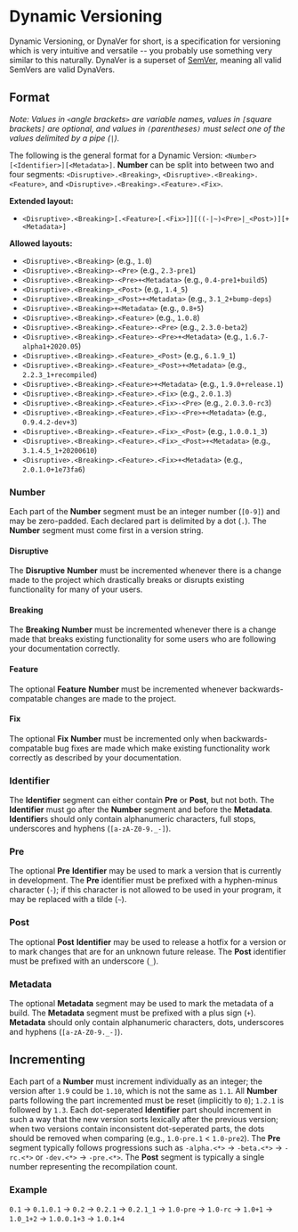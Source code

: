 # Dynamic Versioning

Dynamic Versioning, or DynaVer for short, is a specification for versioning which is very intuitive and versatile -- you probably use something very similar to this naturally. DynaVer is a superset of [SemVer](https://github.com/semver/semver), meaning all valid SemVers are valid DynaVers.

## Format
*Note: Values in `<`angle brackets`>` are variable names, values in `[`square brackets`]` are optional, and values in `(`parentheses`)` must select one of the values delimited by a pipe (`|`).*

The following is the general format for a Dynamic Version: `<Number>[<Identifier>][<Metadata>]`. **Number** can be split into between two and four segments: `<Disruptive>.<Breaking>`, `<Disruptive>.<Breaking>.<Feature>`, and `<Disruptive>.<Breaking>.<Feature>.<Fix>`.

**Extended layout:**
- `<Disruptive>.<Breaking>[.<Feature>[.<Fix>]][((-|~)<Pre>|_<Post>)][+<Metadata>]`

**Allowed layouts:**
- `<Disruptive>.<Breaking>` (e.g., `1.0`)
- `<Disruptive>.<Breaking>-<Pre>` (e.g., `2.3-pre1`)
- `<Disruptive>.<Breaking>-<Pre>+<Metadata>` (e.g., `0.4-pre1+build5`)
- `<Disruptive>.<Breaking>_<Post>` (e.g., `1.4_5`)
- `<Disruptive>.<Breaking>_<Post>+<Metadata>` (e.g., `3.1_2+bump-deps`)
- `<Disruptive>.<Breaking>+<Metadata>` (e.g., `0.8+5`)
- `<Disruptive>.<Breaking>.<Feature>` (e.g., `1.0.8`)
- `<Disruptive>.<Breaking>.<Feature>-<Pre>` (e.g., `2.3.0-beta2`)
- `<Disruptive>.<Breaking>.<Feature>-<Pre>+<Metadata>` (e.g., `1.6.7-alpha1+2020.05`)
- `<Disruptive>.<Breaking>.<Feature>_<Post>` (e.g., `6.1.9_1`)
- `<Disruptive>.<Breaking>.<Feature>_<Post>+<Metadata>` (e.g., `2.2.3_1+recompiled`)
- `<Disruptive>.<Breaking>.<Feature>+<Metadata>` (e.g., `1.9.0+release.1`)
- `<Disruptive>.<Breaking>.<Feature>.<Fix>` (e.g., `2.0.1.3`)
- `<Disruptive>.<Breaking>.<Feature>.<Fix>-<Pre>` (e.g., `2.0.3.0-rc3`)
- `<Disruptive>.<Breaking>.<Feature>.<Fix>-<Pre>+<Metadata>` (e.g., `0.9.4.2-dev+3`)
- `<Disruptive>.<Breaking>.<Feature>.<Fix>_<Post>` (e.g., `1.0.0.1_3`)
- `<Disruptive>.<Breaking>.<Feature>.<Fix>_<Post>+<Metadata>` (e.g., `3.1.4.5_1+20200610`)
- `<Disruptive>.<Breaking>.<Feature>.<Fix>+<Metadata>` (e.g., `2.0.1.0+1e73fa6`)

### Number

Each part of the **Number** segment must be an integer number (`[0-9]`) and may be zero-padded. Each declared part is delimited by a dot (`.`). The **Number** segment must come first in a version string.

#### Disruptive
The **Disruptive** **Number** must be incremented whenever there is a change made to the project which drastically breaks or disrupts existing functionality for many of your users.

#### Breaking
The **Breaking** **Number** must be incremented whenever there is a change made that breaks existing functionality for some users who are following your documentation correctly.

#### Feature
The optional **Feature** **Number** must be incremented whenever backwards-compatable changes are made to the project.

#### Fix
The optional **Fix** **Number** must be incremented only when backwards-compatable bug fixes are made which make existing functionality work correctly as described by your documentation.

### Identifier

The **Identifier** segment can either contain **Pre** or **Post**, but not both. The **Identifier** must go after the **Number** segment and before the **Metadata**. **Identifier**s should only contain alphanumeric characters, full stops, underscores and hyphens (`[a-zA-Z0-9._-]`).

### Pre
The optional **Pre** **Identifier** may be used to mark a version that is currently in development. The **Pre** identifier must be prefixed with a hyphen-minus character (`-`); if this character is not allowed to be used in your program, it may be replaced with a tilde (`~`).

### Post
The optional **Post** **Identifier** may be used to release a hotfix for a version or to mark changes that are for an unknown future release. The **Post** identifier must be prefixed with an underscore (`_`).

### Metadata
The optional **Metadata** segment may be used to mark the metadata of a build. The **Metadata** segment must be prefixed with a plus sign (`+`). **Metadata** should only contain alphanumeric characters, dots, underscores and hyphens (`[a-zA-Z0-9._-]`).

## Incrementing
Each part of a **Number** must increment individually as an integer; the version after `1.9` could be `1.10`, which is not the same as `1.1`. All **Number** parts following the part incremented must be reset (implicitly to `0`); `1.2.1` is followed by `1.3`. Each dot-seperated **Identifier** part should increment in such a way that the new version sorts lexically after the previous version; when two versions contain inconsistent dot-seperated parts, the dots should be removed when comparing (e.g., `1.0-pre.1` < `1.0-pre2`). The **Pre** segment typically follows progressions such as `-alpha.<*>` -> `-beta.<*>` -> `-rc.<*>` or `-dev.<*>` -> `-pre.<*>`. The **Post** segment is typically a single number representing the recompilation count.

### Example
`0.1` -> `0.1.0.1` -> `0.2` -> `0.2.1` -> `0.2.1_1` -> `1.0-pre` -> `1.0-rc` -> `1.0+1` -> `1.0_1+2` -> `1.0.0.1+3` -> `1.0.1+4`
